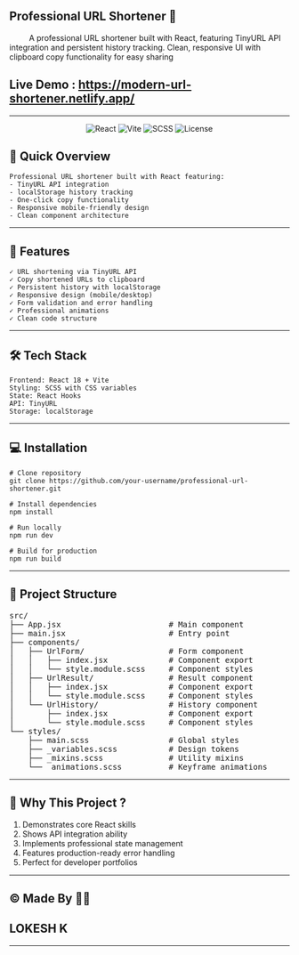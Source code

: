 ## Professional URL Shortener 🔗

&nbsp;&nbsp;&nbsp;&nbsp;&nbsp;&nbsp;&nbsp;&nbsp;&nbsp;A professional URL shortener built with React, featuring TinyURL API integration and persistent history tracking. Clean, responsive UI with clipboard copy functionality for easy sharing

## Live Demo : https://modern-url-shortener.netlify.app/
---
<div align="center">
  <img src="https://img.shields.io/badge/React-18-blue" alt="React">
  <img src="https://img.shields.io/badge/Vite-4-orange" alt="Vite">
  <img src="https://img.shields.io/badge/SCSS-1.62-pink" alt="SCSS">
  <img src="https://img.shields.io/badge/license-MIT-green" alt="License">
</div>

## 📌 Quick Overview

```text
Professional URL shortener built with React featuring:
- TinyURL API integration
- localStorage history tracking
- One-click copy functionality
- Responsive mobile-friendly design
- Clean component architecture
```
---
## 🚀 Features
```text
✓ URL shortening via TinyURL API
✓ Copy shortened URLs to clipboard
✓ Persistent history with localStorage
✓ Responsive design (mobile/desktop)
✓ Form validation and error handling
✓ Professional animations
✓ Clean code structure
```
---
## 🛠️ Tech Stack
```text
Frontend: React 18 + Vite
Styling: SCSS with CSS variables
State: React Hooks
API: TinyURL
Storage: localStorage
```
---
## 💻 Installation
```text
# Clone repository
git clone https://github.com/your-username/professional-url-shortener.git

# Install dependencies
npm install

# Run locally
npm run dev

# Build for production
npm run build
```
---
## 📁 Project Structure

<pre id="folder-structure">
src/
├── App.jsx                       # Main component
├── main.jsx                      # Entry point
├── components/
│   ├── UrlForm/                  # Form component
│   │   ├── index.jsx             # Component export
│   │   └── style.module.scss     # Component styles
│   ├── UrlResult/                # Result component
│   │   ├── index.jsx             # Component export
│   │   └── style.module.scss     # Component styles
│   └── UrlHistory/               # History component
│       ├── index.jsx             # Component export
│       └── style.module.scss     # Component styles
└── styles/
    ├── main.scss                 # Global styles
    ├── _variables.scss           # Design tokens
    ├── _mixins.scss              # Utility mixins
    └── _animations.scss          # Keyframe animations
</pre>
---
## 🌟 Why This Project ?
1. Demonstrates core React skills
2. Shows API integration ability
3. Implements professional state management
4. Features production-ready error handling
5. Perfect for developer portfolios
---
## ©️ Made By 👨‍💻

## LOKESH K
---
